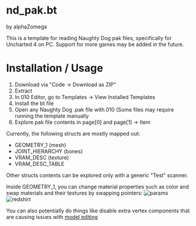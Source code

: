 # nd_pak.bt
by alphaZomega

This is a template for reading Naughty Dog pak files, specifically for Uncharted 4 on PC.
Support for more games may be added in the future.

# Installation / Usage
1. Download via "Code -> Download as ZIP"
2. Extract
3. In 010 Editor, go to Templates -> View Installed Templates
4. Install the bt file
5. Open any Naughty Dog .pak file with 010 (Some files may require running the template manually
6. Explore pak file contents in page\[0] and page\[1] -> Item


Currently, the following structs are mostly mapped out:
- GEOMETRY_1 (mesh)
- JOINT_HIERARCHY (bones) 
- VRAM_DESC (texture)
- VRAM_DESC_TABLE

 Other structs contents can be explored only with a generic "Test" scanner.
 
 Inside GEOMETRY_1, you can change material properties such as color and swap materials and their textures by swapping pointers:
 ![params](https://i.imgur.com/lnaCh93.png)
 ![redshirt](https://i.imgur.com/Kwyg327.jpg)
 
 You can also potentially do things like disable extra vertex components that are causing issues with [model editing](https://github.com/alphazolam/fmt_nd_pak)
